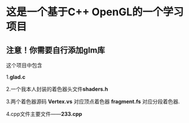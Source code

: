 <h1> 这是一个基于C++ OpenGL的一个学习项目 </h1>
<h2> 注意！你需要自行添加glm库 </h2>
<p>这个项目中包含 </p>
<p>1.<b>glad.c</b></p> 
<p>2.一个我本人封装的着色器头文件<b>shaders.h</b></p>
<p>3.两个着色器源码 <b>Vertex.vs</b> 对应顶点着色器 <b>fragment.fs</b> 对应分段着色器. </p>
<p>4.cpp文件主要文件——<b>233.cpp</b>
